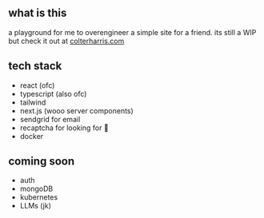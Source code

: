 ## what is this
a playground for me to overengineer a simple site for a friend. its still a WIP but check it out at [colterharris.com](https://www.colterharris.com/)

## tech stack
- react (ofc)
- typescript (also ofc)
- tailwind
- next.js (wooo server components)
- sendgrid for email
- recaptcha for looking for 🤖
- docker

## coming soon
- auth
- mongoDB
- kubernetes
- LLMs (jk)

